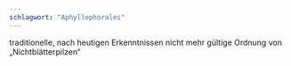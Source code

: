 ```yaml
---
schlagwort: "Aphyllophorales"
---
```

traditionelle, nach heutigen Erkenntnissen nicht mehr gültige Ordnung von „Nichtblätterpilzen“

